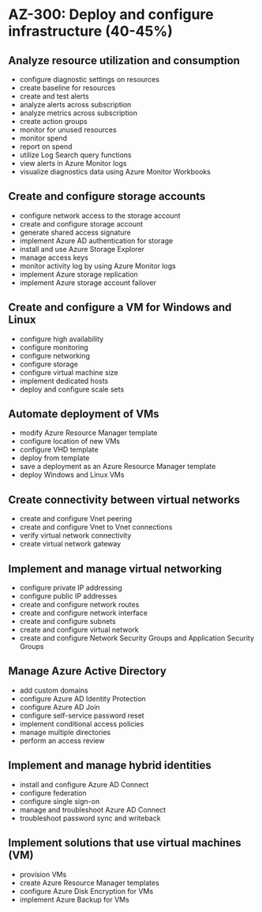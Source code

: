 # AZ-300: Deploy and configure infrastructure (40-45%)
## Analyze resource utilization and consumption
* configure diagnostic settings on resources
* create baseline for resources
* create and test alerts
* analyze alerts across subscription
* analyze metrics across subscription
* create action groups
* monitor for unused resources
* monitor spend
* report on spend
* utilize Log Search query functions
* view alerts in Azure Monitor logs
* visualize diagnostics data using Azure Monitor Workbooks

## Create and configure storage accounts
* configure network access to the storage account
* create and configure storage account
* generate shared access signature
* implement Azure AD authentication for storage
* install and use Azure Storage Explorer
* manage access keys
* monitor activity log by using Azure Monitor logs
* implement Azure storage replication
* implement Azure storage account failover

## Create and configure a VM for Windows and Linux
* configure high availability
* configure monitoring
* configure networking
* configure storage
* configure virtual machine size
* implement dedicated hosts
* deploy and configure scale sets

## Automate deployment of VMs
* modify Azure Resource Manager template
* configure location of new VMs
* configure VHD template
* deploy from template
* save a deployment as an Azure Resource Manager template
* deploy Windows and Linux VMs

## Create connectivity between virtual networks
* create and configure Vnet peering
* create and configure Vnet to Vnet connections
* verify virtual network connectivity
* create virtual network gateway

## Implement and manage virtual networking
* configure private IP addressing
* configure public IP addresses
* create and configure network routes
* create and configure network interface
* create and configure subnets
* create and configure virtual network
* create and configure Network Security Groups and Application Security Groups

## Manage Azure Active Directory
* add custom domains
* configure Azure AD Identity Protection
* configure Azure AD Join
* configure self-service password reset
* implement conditional access policies
* manage multiple directories
* perform an access review

## Implement and manage hybrid identities
* install and configure Azure AD Connect
* configure federation
* configure single sign-on
* manage and troubleshoot Azure AD Connect
* troubleshoot password sync and writeback

## Implement solutions that use virtual machines (VM)
* provision VMs
* create Azure Resource Manager templates
* configure Azure Disk Encryption for VMs
* implement Azure Backup for VMs